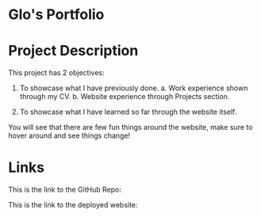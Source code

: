 # Glo's Portfolio

# Project Description
This project has 2 objectives:
1. To showcase what I have previously done.
        a. Work experience shown through my CV. 
        b. Website experience through Projects section.

2. To showcase what I have learned so far through the website itself. 

You will see that there are few fun things around the website, make sure to hover around and see things change!

# Links
This is the link to the GitHub Repo:

This is the link to the deployed website: 